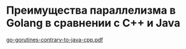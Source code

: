 # Преимущества параллелизма в Golang в сравнении с С++ и Java
[go-gorutines-contrary-to-java-cpp.pdf](https://github.com/user-attachments/files/15596757/go-gorutines-contrary-to-java-cpp.pdf)
